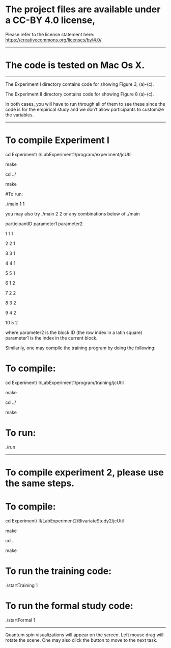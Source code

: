 
# The project files are available under a  CC-BY 4.0 license,
Please refer to the license statement here:
https://creativecommons.org/licenses/by/4.0/

----------------------------------
# The code is tested on Mac Os X.
----------------------------------

The Experiment I directory contains code for showing Figure 3, (a)-(c).

The Experiment II directory contains code for showing Figure 8 (a)-(c).

In both cases, you will have to run through all of them to see these since the code is for the empirical study and we don’t allow participants to customize the variables.

-----------------------------------
# To compile Experiment I

cd Experiment\ I/LabExperiment1/program/experiment/jcUtil
  
  make
  
  cd ../
  
  make
  
#To run:

./main 1 1 
  
 you may also try ./main 2 2 or any combinations below of ./main <parameter1> <parameter2>
 
 participantID parameter1 parameter2 
  
  1          1          1               
  
  2          2          1               
  
  3          3          1               
  
  4          4          1               
  
  5          5          1               
  
  6          1          2               
  
  7          2          2               
  
  8          3          2               
  
  9          4          2               
  
  10         5          2               
 
where parameter2 is the block ID (the row index in a latin square)
parameter1 is the index in the current block.


Similarily, one may compile the training program by doing the following:

# To compile:
  
  cd Experiment\ I/LabExperiment1/program/training/jcUtil
  
  make 
  
  cd ../
  
  make
 
# To run: 
  
  ./run
  
----------------------------------
# To compile experiment 2, please use the same steps.

# To compile:
 
  cd Experiment\ II/LabExperiment2/BivariateStudy2/jcUtil
  
  make
  
  cd ..
  
  make
  
  
# To run the training code:
  
  ./startTraining 1

# To run the formal study code:
  
  ./startFormal 1 
   
----------------------------------

Quantum spin visualizations will appear on the screen. Left mouse drag will rotate the scene. One may also click the button to move to the next task.


  
  
